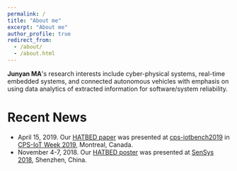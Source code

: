 ```yaml
---
permalink: /
title: "About me"
excerpt: "About me"
author_profile: true
redirect_from: 
  - /about/
  - /about.html
---
```


  **Junyan MA**'s research interests include cyber-physical systems, real-time embedded systems, and connected autonomous vehicles with emphasis on using data analytics of extracted information for software/system reliability.

Recent News
======
* April 15, 2019. Our [HATBED paper](https://dl.acm.org/citation.cfm?id=3313172) was presented at [cps-iotbench2019](https://cps-iotbench2019.ethz.ch/) in [CPS-IoT Week 2019](http://cpslab.cs.mcgill.ca/cpsiotweek2019/), Montreal, Canada.
* November 4-7, 2018. Our [HATBED poster](https://dl.acm.org/citation.cfm?id=3275166) was presented at [SenSys 2018](http://sensys.acm.org/2018/), Shenzhen, China.